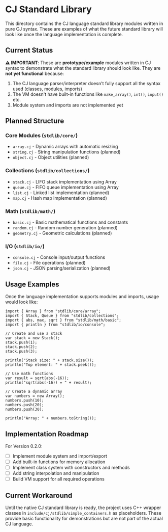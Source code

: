 # CJ Standard Library

This directory contains the CJ language standard library modules written in pure CJ syntax. These are examples of what the future standard library will look like once the language implementation is complete.

## Current Status

**⚠️ IMPORTANT**: These are **prototype/example** modules written in CJ syntax to demonstrate what the standard library should look like. They are **not yet functional** because:

1. The CJ language parser/interpreter doesn't fully support all the syntax used (classes, modules, imports)
2. The VM doesn't have built-in functions like `make_array()`, `int()`, `input()` etc.
3. Module system and imports are not implemented yet

## Planned Structure

### Core Modules (`stdlib/core/`)
- `array.cj` - Dynamic arrays with automatic resizing
- `string.cj` - String manipulation functions (planned)
- `object.cj` - Object utilities (planned)

### Collections (`stdlib/collections/`)
- `stack.cj` - LIFO stack implementation using Array
- `queue.cj` - FIFO queue implementation using Array
- `list.cj` - Linked list implementation (planned)
- `map.cj` - Hash map implementation (planned)

### Math (`stdlib/math/`)
- `basic.cj` - Basic mathematical functions and constants
- `random.cj` - Random number generation (planned)
- `geometry.cj` - Geometric calculations (planned)

### I/O (`stdlib/io/`)
- `console.cj` - Console input/output functions
- `file.cj` - File operations (planned)
- `json.cj` - JSON parsing/serialization (planned)

## Usage Examples

Once the language implementation supports modules and imports, usage would look like:

```cj
import { Array } from "stdlib/core/array";
import { Stack, Queue } from "stdlib/collections";
import { abs, max, sqrt } from "stdlib/math/basic";
import { println } from "stdlib/io/console";

// Create and use a stack
var stack = new Stack();
stack.push(1);
stack.push(2);
stack.push(3);

println("Stack size: " + stack.size());
println("Top element: " + stack.peek());

// Use math functions
var result = sqrt(abs(-16));
println("sqrt(abs(-16)) = " + result);

// Create a dynamic array
var numbers = new Array();
numbers.push(10);
numbers.push(20);
numbers.push(30);

println("Array: " + numbers.toString());
```

## Implementation Roadmap

For Version 0.2.0:
- [ ] Implement module system and import/export
- [ ] Add built-in functions for memory allocation
- [ ] Implement class system with constructors and methods
- [ ] Add string interpolation and manipulation
- [ ] Build VM support for all required operations

## Current Workaround

Until the native CJ standard library is ready, the project uses C++ wrapper classes in `include/cj/stdlib/simple_containers.h` as placeholders. These provide basic functionality for demonstrations but are not part of the actual CJ language.